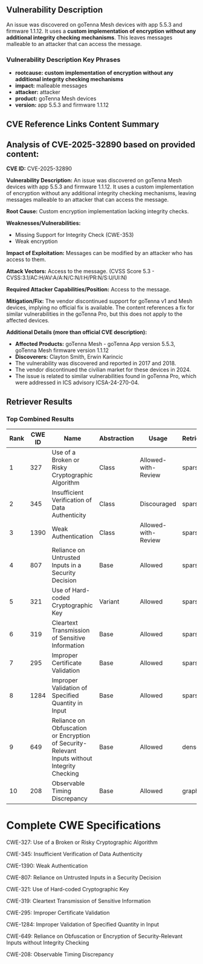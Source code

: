 ## Vulnerability Description
An issue was discovered on goTenna Mesh devices with app 5.5.3 and firmware 1.1.12. It uses a **custom implementation of encryption without any additional integrity checking mechanisms**. This leaves messages malleable to an attacker that can access the message.

### Vulnerability Description Key Phrases
- **rootcause:** **custom implementation of encryption without any additional integrity checking mechanisms**
- **impact:** malleable messages
- **attacker:** attacker
- **product:** goTenna Mesh devices
- **version:** app 5.5.3 and firmware 1.1.12

## CVE Reference Links Content Summary
## Analysis of CVE-2025-32890 based on provided content:

**CVE ID:** CVE-2025-32890

**Vulnerability Description:** An issue was discovered on goTenna Mesh devices with app 5.5.3 and firmware 1.1.12. It uses a custom implementation of encryption without any additional integrity checking mechanisms, leaving messages malleable to an attacker that can access the message.

**Root Cause:** Custom encryption implementation lacking integrity checks.

**Weaknesses/Vulnerabilities:**
*   Missing Support for Integrity Check (CWE-353)
*   Weak encryption

**Impact of Exploitation:** Messages can be modified by an attacker who has access to them.

**Attack Vectors:** Access to the message. (CVSS Score 5.3 - CVSS:3.1/AC:H/AV:A/A:N/C:N/I:H/PR:N/S:U/UI:N)

**Required Attacker Capabilities/Position:** Access to the message.

**Mitigation/Fix:** The vendor discontinued support for goTenna v1 and Mesh devices, implying no official fix is available.  The content references a fix for similar vulnerabilities in the goTenna Pro, but this does not apply to the affected devices.

**Additional Details (more than official CVE description):**

*   **Affected Products:** goTenna Mesh - goTenna App version 5.5.3, goTenna Mesh firmware version 1.1.12
*   **Discoverers:** Clayton Smith, Erwin Karincic
*   The vulnerability was discovered and reported in 2017 and 2018.
*   The vendor discontinued the civilian market for these devices in 2024.
*   The issue is related to similar vulnerabilities found in goTenna Pro, which were addressed in ICS advisory ICSA-24-270-04.

## Retriever Results

### Top Combined Results

| Rank | CWE ID | Name | Abstraction | Usage  | Retrievers | Individual Scores |
|------|--------|------|-------------|-------|------------|-------------------|
| 1 | 327 | Use of a Broken or Risky Cryptographic Algorithm | Class | Allowed-with-Review | sparse | 0.294 |
| 2 | 345 | Insufficient Verification of Data Authenticity | Class | Discouraged | sparse | 0.283 |
| 3 | 1390 | Weak Authentication | Class | Allowed-with-Review | sparse | 0.275 |
| 4 | 807 | Reliance on Untrusted Inputs in a Security Decision | Base | Allowed | sparse | 0.272 |
| 5 | 321 | Use of Hard-coded Cryptographic Key | Variant | Allowed | sparse | 0.272 |
| 6 | 319 | Cleartext Transmission of Sensitive Information | Base | Allowed | sparse | 0.272 |
| 7 | 295 | Improper Certificate Validation | Base | Allowed | sparse | 0.270 |
| 8 | 1284 | Improper Validation of Specified Quantity in Input | Base | Allowed | sparse | 0.268 |
| 9 | 649 | Reliance on Obfuscation or Encryption of Security-Relevant Inputs without Integrity Checking | Base | Allowed | dense | 0.537 |
| 10 | 208 | Observable Timing Discrepancy | Base | Allowed | graph | 0.002 |



# Complete CWE Specifications

CWE-327: Use of a Broken or Risky Cryptographic Algorithm

CWE-345: Insufficient Verification of Data Authenticity

CWE-1390: Weak Authentication

CWE-807: Reliance on Untrusted Inputs in a Security Decision

CWE-321: Use of Hard-coded Cryptographic Key

CWE-319: Cleartext Transmission of Sensitive Information

CWE-295: Improper Certificate Validation

CWE-1284: Improper Validation of Specified Quantity in Input

CWE-649: Reliance on Obfuscation or Encryption of Security-Relevant Inputs without Integrity Checking

CWE-208: Observable Timing Discrepancy